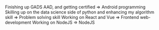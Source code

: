 Finishing up GADS AAD, and getting certified => Android programming 
Skilling up on the data science side of python and enhancing my algorithm skill => Problem solving skill
Working on React and Vue => Frontend web-development
Working on NodeJS => NodeJS

